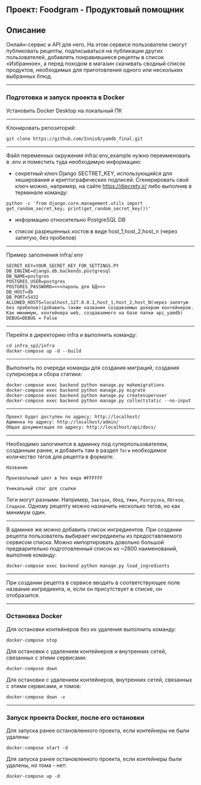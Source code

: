 ## Проект: Foodgram - Продуктовый помощник

## Описание
Онлайн-сервис и API для него. На этом сервисе пользователи смогут публиковать рецепты, подписываться на публикации других пользователей, добавлять понравившиеся рецепты в список «Избранное», а перед походом в магазин скачивать сводный список продуктов, необходимых для приготовления одного или нескольких выбранных блюд.

***
### Подготовка и запуск проекта в Docker
Установить Docker Desktop на локальный ПК

***
Клонировать репозиторий:

```
git clone https://github.com/Innis8/yamdb_final.git

```

***
Файл переменных окружения infra/.env_example нужно переименовать в .env и поместить туда необходимую информацию:
- секретный ключ Django SECTRET_KEY, использующийся для хеширования и криптографических подписей. Сгенерировать свой ключ можно, например, на сайте https://djecrety.ir/ либо выполнив в терминале команду:
```
python -c 'from django.core.management.utils import get_random_secret_key; print(get_random_secret_key())'
```
- информацию относительно PostgreSQL DB

- список разрешенных хостов в виде host_1,host_2,host_n (через запятую, без пробелов)

***
Пример заполнения infra/.env

```
SECRET_KEY=YOUR_SECRET_KEY_FOR_SETTINGS.PY
DB_ENGINE=django.db.backends.postgresql
DB_NAME=postgres
POSTGRES_USER=postgres
POSTGRES_PASSWORD=<<<пароль для БД>>>
DB_HOST=db
DB_PORT=5432
ALLOWED_HOSTS=localhost,127.0.0.1,host_1,host_2,host_N(через запятую без пробелов)(добавить также названия создаваемых докером контейнеров. Как минимум, контейнера web, создаваемого на базе папки api_yamdb)
DEBUG=DEBUG = False
```

***
Перейти в директорию infra и выполнить команду:

```
cd infra_sp2/infra
docker-compose up -d --build
```

***
Выполнить по очереди команды для создания миграций, создания суперюзера и сбора статики:

```
docker-compose exec backend python manage.py makemigrations
docker-compose exec backend python manage.py migrate
docker-compose exec backend python manage.py createsuperuser
docker-compose exec backend python manage.py collectstatic --no-input
```

***
```
Проект будет доступен по адресу: http://localhost/ 
Админка по адресу: http://localhost/admin/ 
Общая документация по адресу: http://localhost/api/docs/
```

***
Необходимо залогинится в админку под суперпользователем, созданным ранее, и добавить там в раздел `Теги` необходимое количество тегов для рецепта в формате:

`Название`

`Произвольный цвет в hex вида #FFFFFF`

`Уникальный слаг для ссылки`

Теги могут разными. Например, `Завтрак`, `Обед`, `Ужин`, `Разгрузка`, `Лёгкое`, `Сладкое`. Одному рецепту можно назначить несколько тегов, но как минимум один.

***
В админке же можно добавить список ингредиентов. При создании рецепта пользователь выбирает ингредиенты из предоставляемого сервисом списка. Можно импортировать довольно большой предварительно подготовленный список из ~2800 наименований, выполнив команду:

```
docker-compose exec backend python manage.py load_ingredients
```

***
При создании рецепта в сервисе вводить в соответствующее поле название ингредиента, и, если он присутствует в списке,  он отобразится.

***
### Остановка Docker

Для остановки контейнеров без их удаления выполнить команду:

```
docker-compose stop
```

Для остановки с удалением контейнеров и внутренних сетей, связанных с этими сервисами:

```
docker-compose down
```

Для остановки с удалением контейнеров, внутренних сетей, связанных с этими сервисами, и томов:

```
docker-compose down -v
```

***
### Запуск проекта Docker, после его остановки

Для запуска ранее остановленного проекта, если контейнеры не были удалены:

```
docker-compose start -d
```

Для запуска ранее остановленного проекта, если контейнеры были удалены, но тома - нет:

```
docker-compose up -d
```